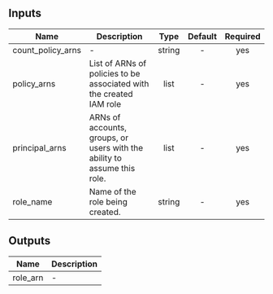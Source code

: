 ## Inputs

| Name | Description | Type | Default | Required |
|------|-------------|:----:|:-----:|:-----:|
| count_policy_arns | - | string | - | yes |
| policy_arns | List of ARNs of policies to be associated with the created IAM role | list | - | yes |
| principal_arns | ARNs of accounts, groups, or users with the ability to assume this role. | list | - | yes |
| role_name | Name of the role being created. | string | - | yes |

## Outputs

| Name | Description |
|------|-------------|
| role_arn | - |

